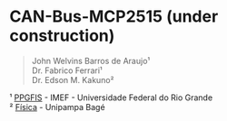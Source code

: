 # CAN-Bus-MCP2515 (under construction)

 >John Welvins Barros de Araujo¹ <br /> 
 >Dr. Fabrico Ferrari¹ <br /> 
 >Dr. Edson M. Kakuno² <br /> 

¹ [PPGFIS](https://ppgfisica.furg.br/) - IMEF - Universidade Federal do Rio Grande <br /> 
² [Física](http://cursos.unipampa.edu.br/cursos/licenciaturaemfisica/) - Unipampa Bagé <br /> 
